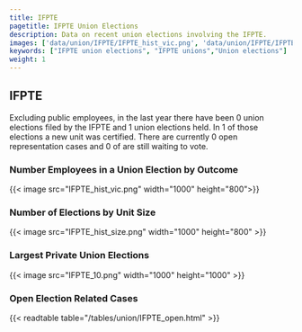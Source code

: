 ```yaml
---
title: IFPTE
pagetitle: IFPTE Union Elections
description: Data on recent union elections involving the IFPTE.
images: ['data/union/IFPTE/IFPTE_hist_vic.png', 'data/union/IFPTE/IFPTE_hist_size.png', 'data/union/IFPTE/IFPTE_10.png']
keywords: ["IFPTE union elections", "IFPTE unions","Union elections"]
weight: 1
---
```

##  IFPTE

Excluding public employees, in the last year there have been 0 union elections filed by the IFPTE and 1 union elections held. In 1 of those elections a new unit was certified. There are currently 0 open representation cases and 0 of are still waiting to vote.

### Number Employees in a Union Election by Outcome
{{< image src="IFPTE_hist_vic.png" width="1000" height="800">}}

### Number of Elections by Unit Size
{{< image src="IFPTE_hist_size.png" width="1000" height="800" >}}

### Largest Private Union Elections
{{< image src="IFPTE_10.png" width="1000" height="1000"  >}}

### Open Election Related Cases
{{< readtable table="/tables/union/IFPTE_open.html" >}}

